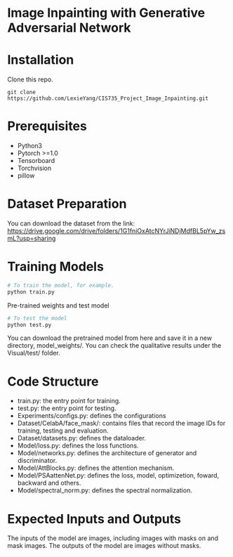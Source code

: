 # Image Inpainting with Generative Adversarial Network

# Installation
Clone this repo.
```
git clone https://github.com/LexieYang/CIS735_Project_Image_Inpainting.git
```
# Prerequisites

- Python3
- Pytorch >=1.0
- Tensorboard
- Torchvision
- pillow
# Dataset Preparation
You can download the dataset from the link: https://drive.google.com/drive/folders/1G1fniOxAtcNYrJiNDjMdfBL5pYw_zsmL?usp=sharing

# Training Models
```bash
# To train the model, for example.
python train.py
```
Pre-trained weights and test model
```bash
# To test the model
python test.py
```
You can download the pretrained model from here and save it in a new directory, model_weights/. You can check the qualitative results under the Visual/test/ folder.

# Code Structure
- train.py: the entry point for training.
- test.py: the entry point for testing.
- Experiments/configs.py: defines the configurations
- Dataset/CelabA/face_mask/: contains files that record the image IDs for training, testing and evaluation.
- Dataset/datasets.py: defines the dataloader.
- Model/loss.py: defines the loss functions.
- Model/networks.py: defines the architecture of generator and discriminator.
- Model/AttBlocks.py: defines the attention mechanism.
- Model/PSAattenNet.py: defines the loss, model, optimizetion, foward, backward and others.
- Model/spectral_norm.py: defines the spectral normalization.
# Expected Inputs and Outputs
The inputs of the model are images, including images with masks on and mask images. The outputs of the model are images without masks.
